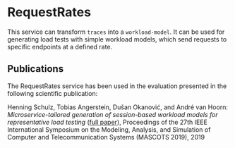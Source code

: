 # RequestRates

This service can transform `traces` into a `workload-model`. It can be used for generating load tests with simple workload models, which send requests to specific endpoints at a defined rate.

## Publications

The RequestRates service has been used in the evaluation presented in the following scientific publication:

Henning Schulz, Tobias Angerstein, Dušan Okanović, and André van Hoorn: *Microservice-tailored generation of session-based workload models for representative load testing* ([full paper](https://continuity-project.github.io/files/SchulzAngersteinOkanovicvanHoorn2019MicroserviceTailoredGenerationOfSessionBasedWorkloadModelsForRepresentativeLoadTesting-camera-ready-stamped.pdf)), Proceedings of the 27th IEEE International Symposium on the Modeling, Analysis, and Simulation of Computer and Telecommunication Systems (MASCOTS 2019), 2019